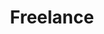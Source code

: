 ---
title: Freelance
desc: Freelance Programmer
role: Self
begin_year: 2014
end_year: null
time_desc: July 2014 - present
_links:
  projects:
    - href: /projects/denver-schedules-api/
    - href: /projects/mvc-integration-test-framework/
    - href: /projects/simpler/
    - href: /projects/this-site/
  db:
    - href: /db/postgres/
  languages:
    - href: /languages/cs/
    - href: /languages/rb/
    - href: /languages/sql/
    - href: /languages/css/
    - href: /languages/html/
  os:
    - href: /os/windows/
    - href: /os/osx/
    - href: /os/linux/
  self:
    href: /jobs/freelance/
_embedded:
  projects:
    - title: Denver Schedules API
      desc: >-
        JSON API that provides access to Denver activities that impact the
        residents of Denver.
      role: Contributor
      begin_year: 2014
      end_year: 2014
      _links:
        code:
          title: github.com/codeforamerica/denver-schedules-api
          href: 'https://github.com/codeforamerica/denver-schedules-api'
        jobs:
          - href: /jobs/freelance/
        languages:
          - href: /languages/cs/
          - href: /languages/rb/
          - href: /languages/sql/
        db:
          - href: /db/postgres/
        os:
          - href: /os/windows/
          - href: /os/osx/
          - href: /os/linux/
        self:
          href: /projects/denver-schedules-api/
    - title: MvcIntegrationTestFramework
      desc: >-
        Framework that can be used to perform integration tests on a ASP.NET MVC
        application.
      role: Author
      begin_year: 2010
      end_year: 2010
      _links:
        code:
          title: github.com/gregoryjscott/MvcIntegrationTestFramework
          href: 'https://github.com/gregoryjscott/MvcIntegrationTestFramework'
        jobs:
          - href: /jobs/freelance/
        languages:
          - href: /languages/cs/
        os:
          - href: /os/windows/
        self:
          href: /projects/mvc-integration-test-framework/
    - title: Simpler
      desc: Library that provides a simpler approach to C# class design.
      role: Author
      begin_year: 2010
      end_year: 2013
      _links:
        code:
          title: github.com/gregoryjscott/Simpler
          href: 'https://github.com/gregoryjscott/Simpler'
        jobs:
          - href: /jobs/freelance/
        languages:
          - href: /languages/cs/
          - href: /languages/rb/
        os:
          - href: /os/windows/
          - href: /os/osx/
          - href: /os/linux/
        self:
          href: /projects/simpler/
    - title: This Site
      desc: >-
        My website/experiment that uses Jekyll to create static HTML pages using
        YAML, Markdown, and hypermedia.
      role: Author
      begin_year: 2014
      end_year: null
      _links:
        code:
          title: github.com/gregoryjscott/me
          href: 'https://github.com/gregoryjscott/me'
        jobs:
          - href: /jobs/freelance/
        languages:
          - href: /languages/css/
          - href: /languages/html/
          - href: /languages/rb/
        os:
          - href: /os/osx/
          - href: /os/linux/
        self:
          href: /projects/this-site/
  db:
    - title: Postgres
      desc: 'Postgres is an open source, object relational database.'
      _links:
        projects:
          - href: /projects/denver-schedules-api/
          - href: /projects/scramble-score/
        jobs:
          - href: /jobs/freelance/
          - href: /jobs/rdi/
        self:
          href: /db/postgres/
  languages:
    - title: C#
      desc: >-
        C# is a static typed, multi-paradigm programming language from
        Microsoft.
      _links:
        projects:
          - href: /projects/agdc/
          - href: /projects/awwu-intranet/
          - href: /projects/awwu-job-scheduler/
          - href: /projects/awwu-systems-integration/
          - href: /projects/bit-proposal/
          - href: /projects/centroid/
          - href: /projects/cis-data-capture/
          - href: /projects/database-sync-awwu/
          - href: /projects/denver-schedules-api/
          - href: /projects/energy-efficiency-map/
          - href: /projects/flir-monitoring/
          - href: /projects/lasar-range-finder/
          - href: /projects/mvc-integration-test-framework/
          - href: /projects/please/
          - href: /projects/qb/
          - href: /projects/report-engine/
          - href: /projects/sar-reports/
          - href: /projects/scrum-tools/
          - href: /projects/sif-agent/
          - href: /projects/simpler/
          - href: /projects/somd/
          - href: /projects/systems-portal/
          - href: /projects/train-builder/
        jobs:
          - href: /jobs/freelance/
          - href: /jobs/mas/
          - href: /jobs/rdi/
        self:
          href: /languages/cs/
    - title: Ruby
      desc: >-
        Ruby is a dynamic, reflective, object-oriented, general-purpose
        programming language.
      _links:
        projects:
          - href: /projects/agdc/
          - href: /projects/centroid/
          - href: /projects/denver-schedules-api/
          - href: /projects/please/
          - href: /projects/scramble-score/
          - href: /projects/simpler/
          - href: /projects/this-site/
        jobs:
          - href: /jobs/freelance/
          - href: /jobs/rdi/
        self:
          href: /languages/rb/
    - title: SQL
      desc: >-
        Structured Query Language (SQL) is the standard language for
        communicating with relational database management systems.
      _links:
        projects:
          - href: /projects/agdc/
          - href: /projects/ahfc-integration/
          - href: /projects/awwu-intranet/
          - href: /projects/awwu-systems-integration/
          - href: /projects/cis-data-capture/
          - href: /projects/consumption-views/
          - href: /projects/database-sync-awwu/
          - href: /projects/denver-schedules-api/
          - href: /projects/employee-suggestions/
          - href: /projects/energy-efficiency-map/
          - href: /projects/please/
          - href: /projects/qb/
          - href: /projects/sar-reports/
          - href: /projects/scrum-tools/
          - href: /projects/sif-agent/
          - href: /projects/somd/
          - href: /projects/systems-portal/
          - href: /projects/train-builder/
          - href: /projects/wengage-acct/
          - href: /projects/wengage-si/
        jobs:
          - href: /jobs/freelance/
          - href: /jobs/mas/
          - href: /jobs/rdi/
        self:
          href: /languages/sql/
    - title: CSS
      desc: >-
        Cascading Style Sheets (CSS) is a style sheet language used for
        describing the look and formatting of a document written in a markup
        language.
      _links:
        projects:
          - href: /projects/agdc/
          - href: /projects/awwu-intranet/
          - href: /projects/energy-efficiency-map/
          - href: /projects/qb/
          - href: /projects/scramble-score/
          - href: /projects/scrum-tools/
          - href: /projects/somd/
          - href: /projects/systems-portal/
          - href: /projects/this-site/
        jobs:
          - href: /jobs/freelance/
          - href: /jobs/rdi/
        self:
          href: /languages/css/
    - title: HTML
      desc: >-
        HTML or HyperText Markup Language is the standard markup language used
        to create Web pages.
      _links:
        projects:
          - href: /projects/agdc/
          - href: /projects/awwu-intranet/
          - href: /projects/energy-efficiency-map/
          - href: /projects/qb/
          - href: /projects/scramble-score/
          - href: /projects/scrum-tools/
          - href: /projects/somd/
          - href: /projects/systems-portal/
          - href: /projects/this-site/
        jobs:
          - href: /jobs/freelance/
          - href: /jobs/rdi/
        self:
          href: /languages/html/
  os:
    - title: Windows
      desc: >-
        Windows is a family of graphical interface operating systems by
        Microsoft.
      _links:
        projects:
          - href: /projects/agdc/
          - href: /projects/ahfc-integration/
          - href: /projects/awwu-intranet/
          - href: /projects/awwu-job-scheduler/
          - href: /projects/awwu-systems-integration/
          - href: /projects/bit-proposal/
          - href: /projects/centroid/
          - href: /projects/cis-data-capture/
          - href: /projects/class-scheduler/
          - href: /projects/consumption-views/
          - href: /projects/database-sync-awwu/
          - href: /projects/denver-schedules-api/
          - href: /projects/employee-suggestions/
          - href: /projects/energy-efficiency-map/
          - href: /projects/flir-monitoring/
          - href: /projects/lasar-range-finder/
          - href: /projects/mvc-integration-test-framework/
          - href: /projects/please/
          - href: /projects/qb/
          - href: /projects/report-engine/
          - href: /projects/sar-reports/
          - href: /projects/scramble-score/
          - href: /projects/scrum-tools/
          - href: /projects/sif-agent/
          - href: /projects/simpler/
          - href: /projects/somd/
          - href: /projects/systems-portal/
          - href: /projects/train-builder/
          - href: /projects/wengage-acct/
          - href: /projects/wengage-si/
        jobs:
          - href: /jobs/freelance/
          - href: /jobs/mas/
          - href: /jobs/rdi/
        self:
          href: /os/windows/
    - title: OS X
      desc: OS X is a Unix-based graphical interface operating system by Apple.
      _links:
        projects:
          - href: /projects/centroid/
          - href: /projects/denver-schedules-api/
          - href: /projects/scramble-score/
          - href: /projects/simpler/
          - href: /projects/this-site/
        jobs:
          - href: /jobs/freelance/
          - href: /jobs/rdi/
        self:
          href: /os/osx/
    - title: Linux
      desc: Linux is a Unix-like open source operating system.
      _links:
        projects:
          - href: /projects/centroid/
          - href: /projects/denver-schedules-api/
          - href: /projects/epicloud/
          - href: /projects/scramble-score/
          - href: /projects/simpler/
          - href: /projects/this-site/
        jobs:
          - href: /jobs/fe/
          - href: /jobs/freelance/
          - href: /jobs/rdi/
        self:
          href: /os/linux/
---